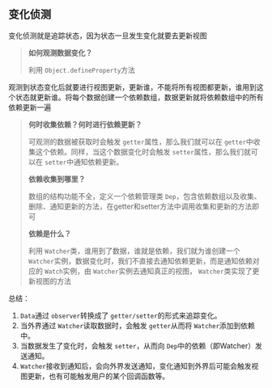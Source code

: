## 变化侦测

变化侦测就是追踪状态，因为状态一旦发生变化就要去更新视图

> **如何观测数据变化？**
>
> 利用 `Object.defineProperty`方法

观测到状态变化后就要进行视图更新，更新谁，不能将所有视图都更新，谁用到这个状态就更新谁。将每个数据创建一个依赖数组，数据更新就将依赖数组中的所有依赖更新一遍

> **何时收集依赖？何时进行依赖更新？**
>
> 可观测的数据被获取时会触发 `getter`属性，那么我们就可以在 `getter`中收集这个依赖。同样，当这个数据变化时会触发 `setter`属性，那么我们就可以在 `setter`中通知依赖更新。
>
> **依赖收集到哪里？**
>
> 数组的结构功能不全，定义一个依赖管理类 `Dep`，包含依赖数组以及收集、删除、通知更新的方法，在getter和setter方法中调用收集和更新的方法即可
>
> **依赖是什么？**
>
> 利用 `Watcher`类，谁用到了数据，谁就是依赖，我们就为谁创建一个 `Watcher`实例，数据变化时，我们不直接去通知依赖更新，而是通知依赖对应的 `Watch`实例，由 `Watcher`实例去通知真正的视图， `Watcher`类实现了更新视图的方法

总结：

1. `Data`通过 `observer`转换成了 `getter/setter`的形式来追踪变化。
2. 当外界通过 `Watcher`读取数据时，会触发 `getter`从而将 `Watcher`添加到依赖中。
3. 当数据发生了变化时，会触发 `setter`，从而向 `Dep`中的依赖（即Watcher）发送通知。
4. `Watcher`接收到通知后，会向外界发送通知，变化通知到外界后可能会触发视图更新，也有可能触发用户的某个回调函数等。
